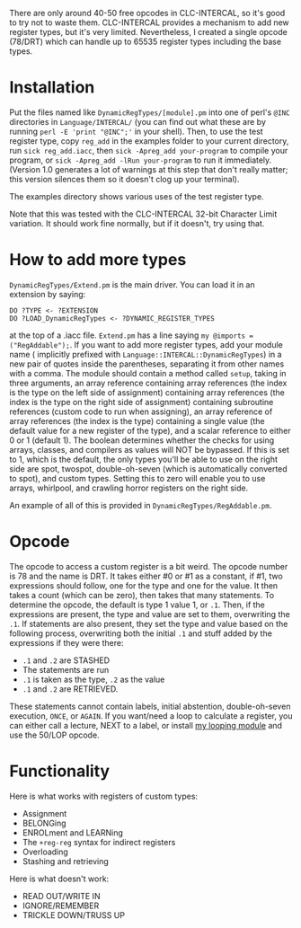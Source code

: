 There are only around 40-50 free opcodes in CLC-INTERCAL, so it's good to try not to waste them. CLC-INTERCAL provides a mechanism to add new register types, but it's very limited. 
Nevertheless, I created a single opcode (78/DRT) which can handle up to 65535 register types including the base types.

# Installation
Put the files named like `DynamicRegTypes/[module].pm` into one of perl's `@INC` directories in `Language/INTERCAL/` (you can find out what these are by running `perl -E 'print "@INC";'` in your shell).
Then, to use the test register type, copy `reg_add` in the examples folder to your current directory, run `sick reg_add.iacc`, then `sick -Apreg_add your-program` to compile your program, or 
`sick -Apreg_add -lRun your-program` to run it immediately. (Version 1.0 generates a lot of warnings at this step that don't really matter; this version silences them so it doesn't clog up your terminal).


The examples directory shows various uses of the test register type.

Note that this was tested with the CLC-INTERCAL 32-bit Character Limit variation. It should work fine normally, but if it doesn't, try using that.

# How to add more types
`DynamicRegTypes/Extend.pm` is the main driver. You can load it in an extension by saying:
```
DO ?TYPE <- ?EXTENSION
DO ?LOAD_DynamicRegTypes <- ?DYNAMIC_REGISTER_TYPES
```
at the top of a .iacc file. `Extend.pm` has a line saying `my @imports = ("RegAddable");`. If you want to add more register types, add your module name (
implicitly prefixed with `Language::INTERCAL::DynamicRegTypes`) in a new pair of quotes inside the parentheses, separating it from other names with a comma. 
The module should contain a method called `setup`, taking in three arguments, an array reference containing array references (the index is the type on the 
left side of assignment) containing array references (the index is the type 
on the right side of assignment) containing subroutine references (custom code to run when assigning), an array
reference of array references (the index is the type) containing a single value (the default value for a new register
of the type), and a scalar reference to either 0 or 1 (default 1). The boolean determines whether the checks
for using arrays, classes, and compilers as values will NOT be bypassed. If this is set to 1, which is the default,
the only types you'll be able to use on the right side are spot, twospot, double-oh-seven (which is automatically
converted to spot), and custom types. Setting this to zero will enable you to use arrays, whirlpool, and crawling horror registers on the right side.

An example of all of this is provided in `DynamicRegTypes/RegAddable.pm`.

# Opcode
The opcode to access a custom register is a bit weird. The opcode number is 78 and the name is DRT. It takes either #0 or #1 as a constant, 
if #1, two expressions should follow, one for the type and one for the value. It then takes a count (which can be zero), then takes that
many statements. To determine the opcode, the default is type 1 value 1, or `.1`. Then, if the expressions are present, the type and value
are set to them, overwriting the `.1`. 
If statements are also present, they set the type and value based on the following process, overwriting both the initial `.1` and stuff
added by the expressions if they were there:
- `.1` and `.2` are STASHED
- The statements are run
- `.1` is taken as the type, `.2` as the value
- `.1` and `.2` are RETRIEVED.

These statements cannot contain labels, initial abstention, double-oh-seven execution, `ONCE`, or `AGAIN`. If you want/need a loop to calculate
a register, you can either call a lecture, NEXT to a label, or install [my looping module](https://github.com/kronosta/esolangs/blob/main/CLC-INTERCAL/Language/INTERCAL/Looping/Extend.pm) and use the 50/LOP opcode.

# Functionality
Here is what works with registers of custom types:
- Assignment
- BELONGing
- ENROLment and LEARNing
- The `+reg-reg` syntax for indirect registers
- Overloading
- Stashing and retrieving

Here is what doesn't work:
- READ OUT/WRITE IN
- IGNORE/REMEMBER
- TRICKLE DOWN/TRUSS UP
